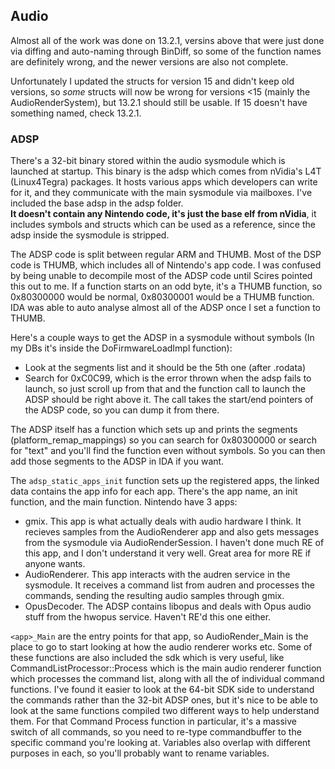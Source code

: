 ## Audio

Almost all of the work was done on 13.2.1, versins above that were just done via diffing and auto-naming through BinDiff, so some of the function names are definitely wrong, and the newer versions are also not complete.

Unfortunately I updated the structs for version 15 and didn't keep old versions, so *some* structs will now be wrong for versions <15 (mainly the AudioRenderSystem), but 13.2.1 should still be usable. If 15 doesn't have something named, check 13.2.1.

### ADSP

There's a 32-bit binary stored within the audio sysmodule which is launched at startup. This binary is the adsp which comes from nVidia's L4T (Linux4Tegra) packages. It hosts various apps which developers can write for it, and they communicate with the main sysmodule via mailboxes. I've included the base adsp in the adsp folder. \
**It doesn't contain any Nintendo code, it's just the base elf from nVidia**, it includes symbols and structs which can be used as a reference, since the adsp inside the sysmodule is stripped.

The ADSP code is split between regular ARM and THUMB. Most of the DSP code is THUMB, which includes all of Nintendo's app code. I was confused by being unable to decompile most of the ADSP code until Scires pointed this out to me. If a function starts on an odd byte, it's a THUMB function, so 0x80300000 would be normal, 0x80300001 would be a THUMB function. IDA was able to auto analyse almost all of the ADSP once I set a function to THUMB.

Here's a couple ways to get the ADSP in a sysmodule without symbols (In my DBs it's inside the DoFirmwareLoadImpl function):
 - Look at the segments list and it should be the 5th one (after .rodata)
 - Search for 0xC0C99, which is the error thrown when the adsp fails to launch, so just scroll up from that and the function call to launch the ADSP should be right above it. The call takes the start/end pointers of the ADSP code, so you can dump it from there.


 The ADSP itself has a function which sets up and prints the segments (platform_remap_mappings) so you can search for 0x80300000 or search for "text" and you'll find the function even without symbols. So you can then add those segments to the ADSP in IDA if you want.

 The `adsp_static_apps_init` function sets up the registered apps, the linked data contains the app info for each app. There's the app name, an init function, and the main function.
 Nintendo have 3 apps:
  - gmix. This app is what actually deals with audio hardware I think. It recieves samples from the AudioRenderer app and also gets messages from the sysmodule via AudioRenderSession. I haven't done much RE of this app, and I don't understand it very well. Great area for more RE if anyone wants.
  - AudioRenderer. This app interacts with the audren service in the sysmodule. It receives a command list from audren and processes the commands, sending the resulting audio samples through gmix.
  - OpusDecoder. The ADSP contains libopus and deals with Opus audio stuff from the hwopus service. Haven't RE'd this one either.

`<app>_Main` are the entry points for that app, so AudioRender_Main is the place to go to start looking at how the audio renderer works etc. Some of these functions are also included the sdk which is very useful, like CommandListProcessor::Process which is the main audio renderer function which processes the command list, along with all the of individual command functions. I've found it easier to look at the 64-bit SDK side to understand the commands rather than the 32-bit ADSP ones, but it's nice to be able to look at the same functions compiled two different ways to help understand them. For that Command Process function in particular, it's a massive switch of all commands, so you need to re-type commandbuffer to the specific command you're looking at. Variables also overlap with different purposes in each, so you'll probably want to rename variables.
